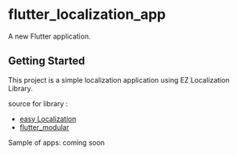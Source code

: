 # flutter_localization_app

A new Flutter application.

## Getting Started

This project is a simple localization application using EZ Localization Library.

source for library :
- [easy Localization](https://pub.dev/packages/easy_localization)
- [flutter_modular](https://pub.dev/packages/flutter_modular)

Sample of apps:
coming soon

